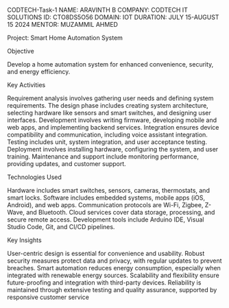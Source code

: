CODTECH-Task-1
NAME: ARAVINTH B
COMPANY: CODTECH IT SOLUTIONS
ID: CTO8DS5O56
DOMAIN: IOT
DURATION: JULY 15-AUGUST 15 2024
MENTOR: MUZAMMIL AHMED

Project: Smart Home Automation System

Objective

Develop a home automation system for enhanced convenience, security, and energy efficiency.

Key Activities

Requirement analysis involves gathering user needs and defining system requirements. The design phase includes creating system architecture, selecting hardware like sensors and smart switches, and designing user interfaces. Development involves writing firmware, developing mobile and web apps, and implementing backend services. Integration ensures device compatibility and communication, including voice assistant integration. Testing includes unit, system integration, and user acceptance testing. Deployment involves installing hardware, configuring the system, and user training. Maintenance and support include monitoring performance, providing updates, and customer support.

Technologies Used

Hardware includes smart switches, sensors, cameras, thermostats, and smart locks. Software includes embedded systems, mobile apps (iOS, Android), and web apps. Communication protocols are Wi-Fi, Zigbee, Z-Wave, and Bluetooth. Cloud services cover data storage, processing, and secure remote access. Development tools include Arduino IDE, Visual Studio Code, Git, and CI/CD pipelines.

Key Insights

User-centric design is essential for convenience and usability. Robust security measures protect data and privacy, with regular updates to prevent breaches. Smart automation reduces energy consumption, especially when integrated with renewable energy sources. Scalability and flexibility ensure future-proofing and integration with third-party devices. Reliability is maintained through extensive testing and quality assurance, supported by responsive customer service
